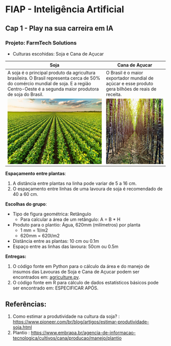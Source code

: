 # FIAP - Inteligência Artificial
## Cap 1 - Play na sua carreira em IA

### Projeto: FarmTech Solutions

* Culturas escohidas: Soja e Cana de Açucar


| Soja                                                                                                                                                                                          | Cana de Açucar                                                                                    |
|-----------------------------------------------------------------------------------------------------------------------------------------------------------------------------------------------|---------------------------------------------------------------------------------------------------|
| A soja é o principal produto da agricultura brasileira. O Brasil representa cerca de 50% do comércio mundial de soja.  E a região Centro-Oeste é a segunda maior produtora de soja do Brasil. | O Brasil é o maior exportador mundial de açúcar e esse produto gera bilhões de reais de receita.  |
| <img alt="Soja" src="./img/soja.jpeg" width="320" height="205" />                                                                                                                             | <img alt="Cana de Açucar" src="./img/cana.jpg" width="320" height="205" />                        |

**Espaçamento entre plantas**:
1. A distância entre plantas na linha pode variar de 5 a 16 cm. 
2. O espaçamento entre linhas de uma lavoura de soja é recomendado de 40 a 60 cm.

**Escolhas do grupo**:

* Tipo de figura geométrica: Retângulo
  * Para calcular a área de um retângulo: A = B * H 
* Produto para o plantio: Água, 620mm (milímetros) por planta
  * 1 mm = 1l/m2
  * 620mm = 620l/m2
* Distância entre as plantas: 10 cm ou 0.1m
* Espaço entre as linhas das lavoura: 50cm ou 0.5m

**Entregas:**

1. O código fonte em Python para o cálculo da área e do manejo de insumos das Lavouras de Soja e Cana de Açucar podem ser encontrados em: [agriculture.py](main.py).
2. O código fonte em R para cálculo de dados estatísticos básicos pode ser encontrado em: ESPECIFICAR APÓS.

## Referências:

1. Como estimar a produtividade na cultura da soja? : https://www.pioneer.com/br/blog/artigos/estimar-produtividade-soja.html
2. Plantio : https://www.embrapa.br/agencia-de-informacao-tecnologica/cultivos/cana/producao/manejo/plantio



